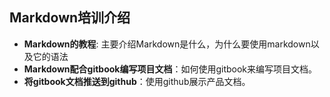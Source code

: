 ## Markdown培训介绍

- **Markdown的教程**: 主要介绍Markdown是什么，为什么要使用markdown以及它的语法
- **Markdown配合gitbook编写项目文档**：如何使用gitbook来编写项目文档。
- **将gitbook文档推送到github**：使用github展示产品文档。

